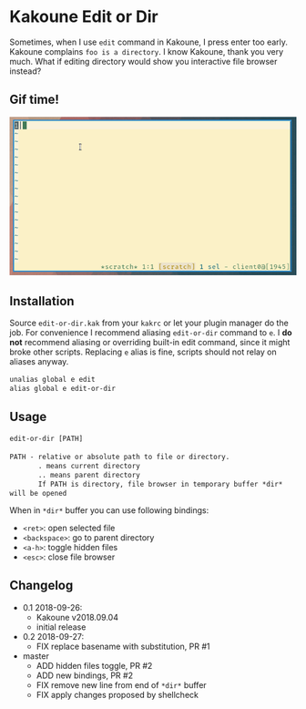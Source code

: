 # Kakoune Edit or Dir

Sometimes, when I use `edit` command in Kakoune, I press enter too
early. Kakoune complains `foo is a directory`. I know Kakoune, thank you
very much. What if editing directory would show you interactive file browser
instead?

## Gif time!

![gif](edit-or-dir.gif)

## Installation

Source `edit-or-dir.kak` from your `kakrc` or let your plugin manager do
the job. For convenience I recommend aliasing `edit-or-dir` command to `e`.
I **do not** recommend aliasing or overriding built-in edit command, since
it might broke other scripts. Replacing `e` alias is fine, scripts should
not relay on aliases anyway.

```
unalias global e edit
alias global e edit-or-dir
```

## Usage

```
edit-or-dir [PATH]

PATH - relative or absolute path to file or directory.
       . means current directory
       .. means parent directory
       If PATH is directory, file browser in temporary buffer *dir* will be opened
```

When in `*dir*` buffer you can use following bindings:

- `<ret>`:       open selected file
- `<backspace>`: go to parent directory
- `<a-h>`:       toggle hidden files
- `<esc>`:       close file browser

## Changelog

- 0.1 2018-09-26:
    - Kakoune v2018.09.04
    - initial release
- 0.2 2018-09-27:
    - FIX replace basename with substitution, PR #1
- master 
    - ADD hidden files toggle, PR #2
    - ADD new bindings, PR #2
    - FIX remove new line from end of `*dir*` buffer
	- FIX apply changes proposed by shellcheck

